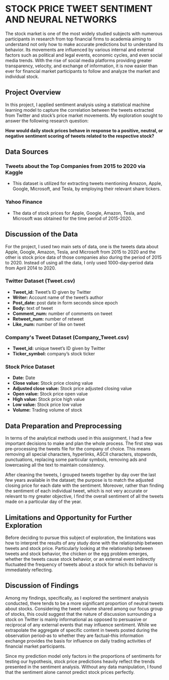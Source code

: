 # STOCK PRICE TWEET SENTIMENT AND NEURAL NETWORKS

The stock market is one of the most widely studied subjects with numerous participants in research from top financial firms to academia aiming to understand not only how to make accurate predictions but to understand its behavior. Its movements are influenced by various internal and external factors such as political and legal events, economic cycles, and even social media trends. With the rise of social media platforms providing greater transparency, velocity, and exchange of information, it is now easier than ever for financial market participants to follow and analyze the market and individual stock.

## Project Overview

In this project, I applied sentiment analysis using a statistical machine learning model to capture the correlation between the tweets extracted from Twitter and stock’s price market movements. My exploration sought to answer the following research question:

**How would daily stock prices behave in response to a positive, neutral, or negative sentiment scoring of tweets related to the respective stock?**

## Data Sources

### Tweets about the Top Companies from 2015 to 2020 via Kaggle
- This dataset is utilized for extracting tweets mentioning Amazon, Apple, Google, Microsoft, and Tesla, by employing their relevant share tickers.

### Yahoo Finance
- The data of stock prices for Apple, Google, Amazon, Tesla, and Microsoft was obtained for the time period of 2015-2020.

## Discussion of the Data

For the project, I used two main sets of data, one is the tweets data about Apple, Google, Amazon, Tesla, and Microsoft from 2015 to 2020 and the other is stock price data of those companies also during the period of 2015 to 2020. Instead of using all the data, I only used 1000-day-period data from April 2014 to 2020.

### Twitter Dataset (Tweet.csv)
- **Tweet_id:** Tweet’s ID given by Twitter
- **Writer:** Account name of the tweet’s author
- **Post_date:** post date in form seconds since epoch
- **Body:** text of tweet
- **Comment_num:** number of comments on tweet
- **Retweet_num:** number of retweet 
- **Like_num:** number of like on tweet

### Company's Tweet Dataset (Company_Tweet.csv)
- **Tweet_id:** unique tweet’s ID given by Twitter
- **Ticker_symbol:** company’s stock ticker

### Stock Price Dataset
- **Date:** Date
- **Close value:** Stock price closing value 
- **Adjusted close value:** Stock price adjusted closing value 
- **Open value:** Stock price open value 
- **High value:** Stock price high value 
- **Low value:** Stock price low value 
- **Volume:** Trading volume of stock

## Data Preparation and Preprocessing

In terms of the analytical methods used in this assignment, I had a few important decisions to make and plan the whole process. The first step was pre-processing the tweets file for the company of choice. This means removing all special characters, hyperlinks, ASCII characters, stopwords, punctuations, replacing some particular symbols, removing ads and lowercasing all the text to maintain consistency.

After cleaning the tweets, I grouped tweets together by day over the last few years available in the dataset; the purpose is to match the adjusted closing price for each date with the sentiment. Moreover, rather than finding the sentiment of each individual tweet, which is not very accurate or relevant to my greater objective, I find the overall sentiment of all the tweets made on a particular day of the year.

## Limitations and Opportunity for Further Exploration

Before deciding to pursue this subject of exploration, the limitations was how to interpret the results of any study done with the relationship between tweets and stock price. Particularly looking at the relationship between tweets and stock behavior, the chicken or the egg problem emerges, whether the tweets cause stock behavior, or an external event indirectly fluctuated the frequency of tweets about a stock for which its behavior is immediately reflecting.

## Discussion of Findings

Among my findings, specifically, as I explored the sentiment analysis conducted, there tends to be a more significant proportion of neutral tweets about stocks. Considering the tweet volume shared among our focus group of stocks, this could suggest that the nature of discussion surrounding a stock on Twitter is mainly informational as opposed to persuasive or reciprocal of any external events that may influence sentiment. While we extrapolate the aggregate of specific content in tweets posted during the observation period–as to whether they are factual–this information exchange provides the basis for influence on daily trading activities of financial market participants.

Since my prediction model only factors in the proportions of sentiments for testing our hypothesis, stock price predictions heavily reflect the trends presented in the sentiment analysis. Without any data manipulation, I found that the sentiment alone cannot predict stock prices perfectly.
